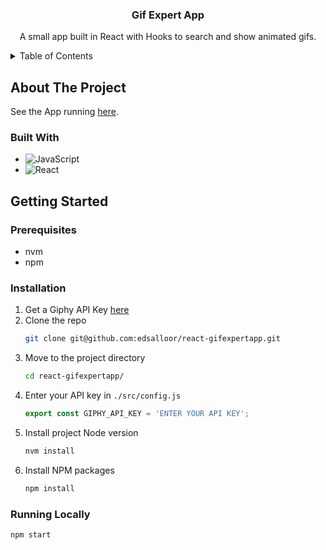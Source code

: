 <div align="center">
  <h3 align="center">Gif Expert App</h3>
  <p align="center">
    A small app built in React with Hooks to search and show animated gifs.
  </p>
</div>



<!-- TABLE OF CONTENTS -->
<details>
  <summary>Table of Contents</summary>
  <ol>
    <li>
      <a href="#about-the-project">About The Project</a>
      <ul>
        <li><a href="#built-with">Built With</a></li>
      </ul>
    </li>
    <li>
      <a href="#getting-started">Getting Started</a>
      <ul>
        <li><a href="#prerequisites">Prerequisites</a></li>
        <li><a href="#installation">Installation</a></li>
        <li><a href="#running-locally">Running Locally</a></li>
      </ul>
    </li>
  </ol>
</details>



<!-- ABOUT THE PROJECT -->
## About The Project

See the App running [here][GifExpertApp-url].


### Built With

* ![JavaScript][Vanilla-JavaScript]
* ![React][React.js]



<!-- GETTING STARTED -->
## Getting Started

### Prerequisites

* nvm
* npm


### Installation
1. Get a Giphy API Key [here][Giphy-dashboard-url]
2. Clone the repo
   ```sh
   git clone git@github.com:edsalloor/react-gifexpertapp.git
   ```
3. Move to the project directory
   ```sh
   cd react-gifexpertapp/
   ```
4. Enter your API key in `./src/config.js`
   ```js
   export const GIPHY_API_KEY = 'ENTER YOUR API KEY';
   ```
5. Install project Node version
   ```sh
   nvm install
   ```
6. Install NPM packages
   ```sh
   npm install
   ```


### Running Locally
   ```sh
   npm start
   ```



<!-- MARKDOWN LINKS & IMAGES -->
[GifExpertApp-url]: https://edsalloor.github.io/react-gifexpertapp/
[Giphy-dashboard-url]: https://developers.giphy.com/dashboard/
[React.js]: https://img.shields.io/badge/React-20232A?style=for-the-badge&logo=react&logoColor=61DAFB
[Vanilla-JavaScript]: https://img.shields.io/badge/-JavaScript-F7DF1E?style=for-the-badge&logo=javascript&logoColor=000000
